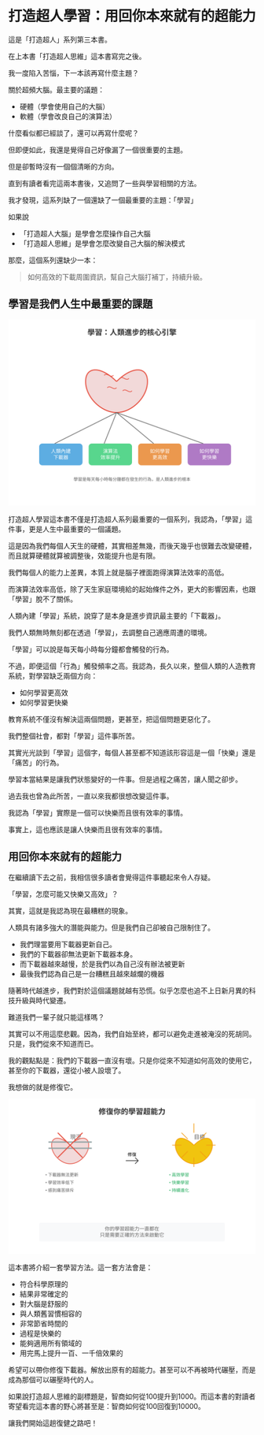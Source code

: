 # 打造超人學習：用回你本來就有的超能力

這是「打造超人」系列第三本書。

在上本書「打造超人思維」這本書寫完之後。

我一度陷入苦惱，下一本該再寫什麼主題？

關於超頻大腦。最主要的議題：

- 硬體（學會使用自己的大腦）
- 軟體（學會改良自己的演算法）

什麼看似都已經談了，還可以再寫什麼呢？

但即便如此，我還是覺得自己好像漏了一個很重要的主題。

但是卻暫時沒有一個個清晰的方向。

直到有讀者看完這兩本書後，又追問了一些與學習相關的方法。

我才發現，這系列缺了一個還缺了一個最重要的主題：「學習」

如果說

- 「打造超人大腦」是學會怎麼操作自己大腦
- 「打造超人思維」是學會怎麼改變自己大腦的解決模式

那麼，這個系列還缺少一本：

> 如何高效的下載周圍資訊，幫自己大腦打補丁，持續升級。


## 學習是我們人生中最重要的課題

![學習是人類進步的核心引擎](drawings/00/learning-importance.svg)

打造超人學習這本書不僅是打造超人系列最重要的一個系列，我認為，「學習」這件事，更是人生中最重要的一個議題。

這是因為我們每個人天生的硬體，其實相差無幾，而後天幾乎也很難去改變硬體，而且就算硬體就算被調整後，效能提升也是有限。

我們每個人的能力上差異，本質上就是腦子裡面跑得演算法效率的高低。

而演算法效率高低，除了天生家庭環境給的起始條件之外，更大的影響因素，也跟「學習」脫不了關係。

人類內建「學習」系統，說穿了是本身是進步資訊最主要的「下載器」。

我們人類無時無刻都在透過「學習」，去調整自己適應周遭的環境。

「學習」可以說是每天每小時每分鐘都會觸發的行為。

不過，即便這個「行為」觸發頻率之高。我認為，長久以來，整個人類的人造教育系統，對學習缺乏兩個方向：

- 如何學習更高效
- 如何學習更快樂

教育系統不僅沒有解決這兩個問題，更甚至，把這個問題更惡化了。

我們整個社會，都對「學習」這件事所苦。

其實光光談到「學習」這個字，每個人甚至都不知道該形容這是一個「快樂」還是「痛苦」的行為。

學習本當結果是讓我們狀態變好的一件事。但是過程之痛苦，讓人聞之卻步。

過去我也曾為此所苦，一直以來我都很想改變這件事。

我認為「學習」實際是一個可以快樂而且很有效率的事情。

事實上，這也應該是讓人快樂而且很有效率的事情。

## 用回你本來就有的超能力

在繼續讀下去之前，我相信很多讀者會覺得這件事聽起來令人存疑。

「學習，怎麼可能又快樂又高效」？

其實，這就是我認為現在最糟糕的現象。

人類具有諸多強大的潛能與能力。但是我們自己卻被自己限制住了。

- 我們理當要用下載器更新自己。
- 我們的下載器卻無法更新下載器本身。
- 而下載器越來越慢，於是我們以為自己沒有辦法被更新
- 最後我們認為自己是一台糟糕且越來越爛的機器

隨著時代越進步，我們對於這個議題就越有恐慌。似乎怎麼也追不上日新月異的科技升級與時代變遷。

難道我們一輩子就只能這樣嗎？

其實可以不用這麼悲觀。因為，我們自始至終，都可以避免走進被淹沒的死胡同。只是，我們從來不知道而已。

我的觀點點是：我們的下載器一直沒有壞。只是你從來不知道如何高效的使用它，甚至你的下載器，還從小被人設壞了。

我想做的就是修復它。


![修復你的學習超能力](drawings/00/restore-superpower.svg)


這本書將介紹一套學習方法。這一套方法會是：

- 符合科學原理的
- 結果非常確定的
- 對大腦是舒服的
- 與人類舊習慣相容的
- 非常節省時間的
- 過程是快樂的
- 能夠適用所有領域的
- 用完馬上提升一百、一千倍效果的


希望可以帶你修復下載器。解放出原有的超能力。甚至可以不再被時代碾壓，而是成為那個可以碾壓時代的人。

如果說打造超人思維的副標題是，智商如何從100提升到1000。而這本書的對讀者寄望看完這本書的野心將甚至是：智商如何從100回復到10000。

讓我們開始這趟復健之路吧！
